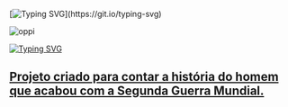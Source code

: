  [![Typing SVG](https://readme-typing-svg.herokuapp.com/?color=CDAD00&size=35&center=true&vCenter=true&width=1000&lines=Oppenheimer+-+Criador+Da+Bomba+Atômica+💣;)](https://git.io/typing-svg)
 
 ![oppi](https://github.com/Ronald-02/Oppenheimer/assets/112557309/d779fc43-3dc8-4819-b496-de2040c11876)

 <a href="https://oppenheimer-inky.vercel.app/">![Typing SVG](https://readme-typing-svg.herokuapp.com/?color=FFD700&size=35&center=true&vCenter=true&width=1000&lines=Confira+Aqui;)

## Projeto criado para contar a história do homem que acabou com a Segunda Guerra Mundial.
